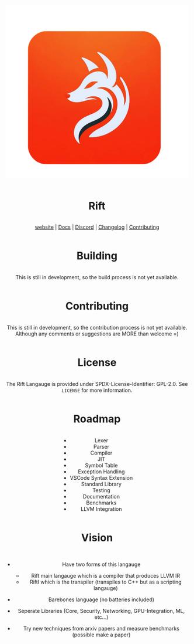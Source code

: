 
<div align="center" style="display:grid;place-items:center;">
<p>
    <a href="https://rift-lang.org/" target="_blank"><img width="500" src="media/fox2.png"></a>
</p>
<h1>Rift</h1>

[website](https://localhost)
| [Docs](https://localhost)
| [Discord](https://localhost)
| [Changelog](https://localhost)
| [Contributing](https://localhost)

# Building

This is still in development, so the build process is not yet available.

# Contributing

This is still in development, so the contribution process is not yet available.
Although any comments or suggestions are MORE than welcome =)

# License

The Rift Langauge is provided under SPDX-License-Identifier: GPL-2.0. 
See `LICENSE` for more information.

# Roadmap

- Lexer
- Parser
- Compiler
- JIT
- Symbol Table
- Exception Handling
- VSCode Syntax Extension
- Standard Library
- Testing
- Documentation
- Benchmarks
- LLVM Integration

# Vision

 - Have two forms of this langauge
    - Rift main langauge which is a compiler that produces LLVM IR
    - RiftI which is the transpiler (transpiles to C++ but as a scripting langauge)

 - Barebones language (no batteries included)
 - Seperate Libraries (Core, Security, Networking, GPU-Integration, ML, etc...)
 - Try new techniques from arxiv papers and measure benchmarks (possible make a paper)

